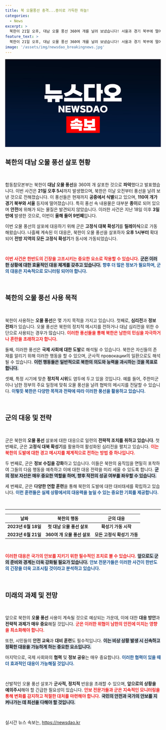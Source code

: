 ```yaml
---
title: 북 오물풍선 충격...종이로 가득한 하늘!
categories:
  - News
excerpt: >
  북한이 21일 오후, 대남 오물 풍선 360여 개를 날려 보냈습니다! 서울과 경기 북부에 떨어진 풍선 속은 대부분 종이지만, 군측은 이를 엄중하게 대응 중입니다. 북한의 잇따른 도발에 군은 모든 고정식 확성기를 동원해 경계 태세를 강화했습니다!
feature_text: >
  북한이 21일 오후, 대남 오물 풍선 360여 개를 날려 보냈습니다! 서울과 경기 북부에 떨어진 풍선 속은 대부분 종이지만, 군측은 이를 엄중하게 대응 중입니다. 북한의 잇따른 도발에 군은 모든 고정식 확성기를 동원해 경계 태세를 강화했습니다!
image: '/assets/img/newsdao_breakingnews.jpg'
---
```


<p><img src="/assets/img/newsdao_breakingnews.jpg" alt="bookingtag 속보" /></p>

<h2 data-ke-size="size26">북한의 대남 오물 풍선 살포 현황</h2>

<p data-ke-size="size16">&nbsp;</p>

<p>합동참모본부는 북한이 <strong>대남 오물 풍선</strong>을 360여 개 살포한 것으로 <strong>파악</strong>했다고 발표했습니다. 이번 사건은 <strong>21일 오후 5시</strong>까지 발생했으며, 북한은 이날 오전부터 풍선을 날려 보낸 것으로 전해졌습니다. 이 풍선들은 현재까지 <strong>공중에서 식별</strong>되고 있으며, <strong>110여 개가 경기 북부와 서울</strong> 등지에 떨어졌습니다. 특히 풍선 속 내용물은 대부분 <strong>종이</strong>로 되어 있으며 <strong>안전</strong>에 위해가 되는 물질은 발견되지 않았습니다. 이러한 사건은 지난 18일 이후 <strong>3일 만에</strong> 발생한 것으로, 이번이 <strong>올해 들어 9번째</strong>입니다. </p>

<p>이번 오물 풍선의 살포에 대응하기 위해 군은 <strong>고정식 대북 확성기</strong>를 <strong>릴레이식</strong>으로 가동해왔습니다. 나흘째 계속된 이 대응은, 북한이 오물 풍선을 살포하자 <strong>오후 1시부터</strong> 확대되어 <strong>전방 지역의 모든 고정식 확성기</strong>가 동시에 가동되었습니다. </p>

<p data-ke-size="size16">&nbsp;</p>

<p><b><span style="color: #ee2323;">이번 사건은 한반도의 긴장을 고조시키는 중요한 요소로 작용할 수 있습니다.</span></b> <b><span style="background-color: #21538527;">군은 이러한 상황에 대한 효율적인 대응 체계를 갖추고 있습니다.</span></b> <b><span style="color: #1a5490;">향후 더 많은 정보가 필요하며, 군의 대응은 지속적으로 모니터링 되어야 합니다.</span></b></p>

<p data-ke-size="size16">&nbsp;</p>

<h2 data-ke-size="size26">북한의 오물 풍선 사용 목적</h2>

<p data-ke-size="size16">&nbsp;</p>

<p>북한이 사용하는 <strong>오물 풍선</strong>은 몇 가지 목적을 가지고 있습니다. 첫째로, <strong>심리전</strong>과 <strong>정보 전파</strong>가 있습니다. 오물 풍선은 북한의 정치적 메시지를 전하거나 대남 심리전을 위한 수단으로 사용되는 경우가 많습니다. <b><span style="color: #ee2323;">이러한 풍선들을 통해 북한은 남한의 민심을 자극하거나 혼란을 초래하고자 합니다.</span></b> </p>

<p>둘째, 이러한 풍선은 <strong>국제 사회에 대한 도발</strong>로 해석될 수 있습니다. 북한은 자신들의 존재를 알리기 위해 이러한 행동을 할 수 있으며, 군사적 провокации의 일환으로도 해석될 수 있습니다. <b><span style="background-color: #21538527;">이런 행동들은 일반적으로 북한의 의도와 능력을 과시하는 것을 목표로 합니다.</span></b> </p>

<p>셋째, 특정 시기에 맞춘 <strong>정치적 시위</strong>도 염두에 두고 있을 것입니다. 예를 들어, 주한미군이나 남한 정부의 주요 일정에 맞춰 오물 풍선을 날려 협박의 메시지를 전달할 수 있습니다. <b><span style="color: #1a5490;">이렇듯 북한은 다양한 목적과 전략에 따라 이러한 풍선을 활용하고 있습니다.</span></b></p>

<p data-ke-size="size16">&nbsp;</p>

<h2 data-ke-size="size26">군의 대응 및 전략</h2>

<p data-ke-size="size16">&nbsp;</p>

<p>군은 북한의 <strong>오물 풍선</strong> 살포에 대한 대응으로 일련의 <strong>전략적 조치를 취하고 있습니다</strong>. 첫 번째로, 군은 <strong>고정식 대북 확성기</strong>를 활용하여 활성화된 심리전을 펼치고 있습니다. <b><span style="color: #ee2323;">이는 북한의 도발에 대한 경고 메시지를 체계적으로 전하는 방법 중 하나입니다.</span></b> </p>

<p>두 번째로, 군은 <strong>정보 수집을 강화</strong>하고 있습니다. 이들은 북한의 움직임을 면밀히 포착하여 그들의 다음 행동을 예측하고 이에 대한 대응 전략을 미리 세울 수 있도록 합니다. <b><span style="background-color: #21538527;">군의 정보 자산은 매우 중요한 역할을 하며, 향후 작전의 성공 여부를 좌우할 수 있습니다.</span></b> </p>

<p>세 번째로, 군은 <strong>다양한 연합 훈련</strong>을 통해 북한의 도발에 대한 대비태세를 확립하고 있습니다. <b><span style="color: #1a5490;">이런 훈련들은 실제 상황에서의 대응력을 높일 수 있는 중요한 기회를 제공합니다.</span></b> </p>

<p data-ke-size="size16">&nbsp;</p>

<hr/>

<table style="width: 100%; border-collapse: collapse;">
  <thead>
    <tr>
      <th style="text-align: center; height: 17px;"><b>날짜</b></th>
      <th style="text-align: center; height: 17px;"><b>북한의 행동</b></th>
      <th style="text-align: center; height: 17px;"><b>군의 대응</b></th>
    </tr>
  </thead>
  <tbody>
    <tr>
      <td style="text-align: center; height: 17px;"><b>2023년 6월 18일</b></td>
      <td style="text-align: center; height: 17px;"><b>첫 대남 오물 풍선 살포</b></td>
      <td style="text-align: center; height: 17px;"><b>확성기 가동 시작</b></td>
    </tr>
    <tr>
      <td style="text-align: center; height: 17px;"><b>2023년 6월 21일</b></td>
      <td style="text-align: center; height: 17px;"><b>360여 개 오물 풍선 살포</b></td>
      <td style="text-align: center; height: 17px;"><b>모든 고정식 확성기 가동</b></td>
    </tr>
  </tbody>
</table>

<p data-ke-size="size16">&nbsp;</p> 

<p><b><span style="color: #ee2323;">이러한 대응은 국가의 안보를 지키기 위한 필수적인 조치로 볼 수 있습니다.</span></b> <b><span style="background-color: #21538527;">앞으로도 군의 준비와 경계는 더욱 강화될 필요가 있습니다.</span></b> <b><span style="color: #1a5490;">안보 전문가들은 이러한 사건이 한반도의 긴장을 더욱 고조시킬 것이라고 분석하고 있습니다.</span></b></p>

<p data-ke-size="size16">&nbsp;</p>

<h2 data-ke-size="size26">미래의 과제 및 전망</h2>

<p data-ke-size="size16">&nbsp;</p>

<p>앞으로 북한의 <strong>오물 풍선</strong> 사용이 계속될 것으로 예상되는 가운데, 이에 대한 <strong>대응 방안</strong>과 <strong>전략적 과제가 매우 중요</strong>해질 것입니다. <b><span style="color: #ee2323;">군은 이러한 위협이 남한의 안전에 미치는 영향을 최소화해야 합니다.</span></b> </p>

<p>또한, 시민들의 <strong>안전 교육</strong>과 <strong>대비 훈련</strong>도 필수적입니다. <b><span style="background-color: #21538527;">이는 비상 상황 발생 시 신속하고 정확한 대응을 가능하게 하는 중요한 요소입니다.</span></b> </p>

<p>마지막으로, 국제 사회와의 <strong>협력</strong> 및 <strong>정보 공유</strong>는 매우 중요합니다. <b><span style="color: #1a5490;">이러한 협력이 있을 때 더 효과적인 대응이 가능해질 것입니다.</span></b></p>

<p data-ke-size="size16">&nbsp;</p>

<p>산발적인 오물 풍선 살포가 <strong>군사적, 정치적</strong> 반응을 초래할 수 있으며, <strong>앞으로의 상황을 예의주시</strong>해야 할 긴급한 필요성이 있습니다. <b><span style="color: #ee2323;">안보 전문가들과 군은 지속적인 모니터링을 통해 변화를 감지하고 적절한 대처를 마련해야 합니다.</span></b> <b><span style="background-color: #21538527;">국민의 안전과 국가의 안보를 지켜나가는 데 최선을 다해야 할 것입니다.</span></b> </p>

<p data-ke-size="size16">&nbsp;</p>
실시간 뉴스 속보는, <a href="https://newsdao.kr" rel="dofollow">https://newsdao.kr</a>


